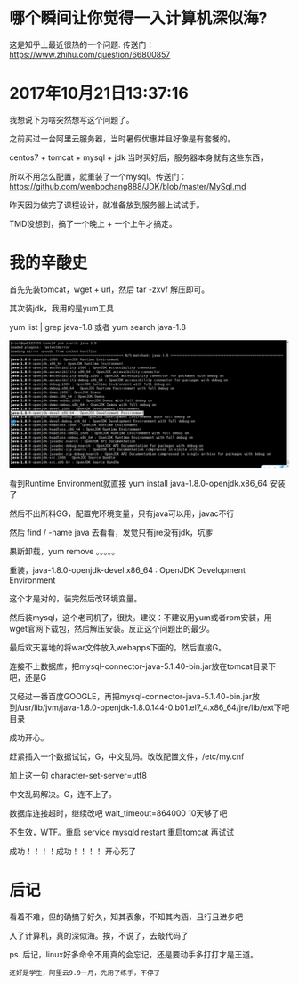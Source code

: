 # 哪个瞬间让你觉得一入计算机深似海?

这是知乎上最近很热的一个问题. 传送门：https://www.zhihu.com/question/66800857

# 2017年10月21日13:37:16

我想说下为啥突然想写这个问题了。

之前买过一台阿里云服务器，当时暑假优惠并且好像是有套餐的。

centos7 + tomcat + mysql + jdk 当时买好后，服务器本身就有这些东西，

所以不用怎么配置，就重装了一个mysql。传送门：https://github.com/wenbochang888/JDK/blob/master/MySql.md

昨天因为做完了课程设计，就准备放到服务器上试试手。

TMD没想到，搞了一个晚上 + 一个上午才搞定。

# 我的辛酸史

首先先装tomcat，wget + url，然后 tar -zxvf 解压即可。

其次装jdk，我用的是yum工具

yum list | grep java-1.8 或者 yum search java-1.8

![Image text](https://github.com/wenbochang888/JDK/blob/master/img/yum.png)


看到Runtime Environment就直接 yum install java-1.8.0-openjdk.x86_64 安装了

然后不出所料GG，配置完环境变量，只有java可以用，javac不行

然后 find / -name java 去看看，发觉只有jre没有jdk，坑爹

果断卸载，yum remove 。。。。。

重装，java-1.8.0-openjdk-devel.x86_64 : OpenJDK Development Environment

这个才是对的，装完然后改环境变量。

然后装mysql，这个老司机了，很快。建议：不建议用yum或者rpm安装，用wget官网下载包，然后解压安装。反正这个问题出的最少。

最后欢天喜地的将war文件放入webapps下面的，然后直接G。

连接不上数据库，把mysql-connector-java-5.1.40-bin.jar放在tomcat目录下吧，还是G

又经过一番百度GOOGLE，再把mysql-connector-java-5.1.40-bin.jar放到/usr/lib/jvm/java-1.8.0-openjdk-1.8.0.144-0.b01.el7_4.x86_64/jre/lib/ext下吧目录

成功开心。

赶紧插入一个数据试试，G，中文乱码。改改配置文件，/etc/my.cnf 

加上这一句 character-set-server=utf8 

中文乱码解决。G，连不上了。

数据库连接超时，继续改吧 wait_timeout=864000 10天够了吧

不生效，WTF。重启 service mysqld restart 重启tomcat 再试试

成功！！！！成功！！！！  开心死了

# 后记

看着不难，但的确搞了好久，知其表象，不知其内涵，且行且进步吧

入了计算机，真的深似海。挨，不说了，去敲代码了


ps.
	后记，linux好多命令不用真的会忘记，还是要动手多打打才是王道。

	还好是学生，阿里云9.9一月，先用了练手，不停了
